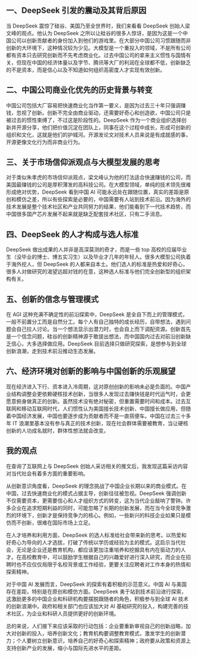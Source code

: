 ## <font style="color:rgb(34, 34, 34);">一、DeepSeek 引发的震动及其背后原因</font>

<font style="color:rgb(34, 34, 34);">当 DeepSeek 震惊了硅谷、美国乃至全世界时，我们来看看 DeepSeek 创始人梁文峰的观点。他认为 DeepSeek 之所以让硅谷的很多人惊讶，是因为这是一个中国公司以创新贡献者的身份加入到他们的游戏里。在大部分中国公司习惯跟随而非创新的大环境下，这种情况较为少见。大模型是一个重投入的领域，不是所有公司都有资本只去研究创新而不先考虑商业化。过去中国公司的拿来主义惯性与国情有关，但现在中国的经济体量以及字节、腾讯等大厂的利润在全球都不低，创新缺乏的不是资本，而是信心以及不知道如何组织高密度人才实现有效创新。</font>

## <font style="color:rgb(34, 34, 34);">二、中国公司商业化优先的历史背景与转变</font>
<font style="color:rgb(34, 34, 34);">中国公司包括大厂容易把快速商业化当作第一要义，是因为过去三十年只强调赚钱，忽视了创新。创新不完全由商业驱动，还需要好奇心和创造欲，中国公司只是被过去的惯性束缚了，不过这是阶段性的。DeepSeek 作为一个商业组织选择创新并开源分享，他们把价值沉淀在团队上，同事在这个过程中成长，形成可创新的组织和文化，这就是他们的护城河。开源发论文对技术人员来说是有成就感的事，开源更像文化行为而非商业行为。</font>

## <font style="color:rgb(34, 34, 34);">三、关于市场信仰派观点与大模型发展的思考</font>

<font style="color:rgb(34, 34, 34);">对于类似朱孝虎的市场信仰派观点，梁文峰认为他的打法适合快速赚钱的公司，而美国最赚钱的公司是厚积薄发的高科技公司。在大模型领域，单纯的技术领先很难形成绝对优势，DeepSeek 看到中国 AI 可能永远处在跟随位置，真实的差距是原创和模仿之差，所以有些探索是必要的，中国需要有人站到技术前沿。因为海外的技术发展是整个技术社区和产业共同努力的结果，他们能看到下一代技术趋势，而中国很多国产芯片发展不起来就是缺乏配套技术社区，只有二手消息。</font>

## <font style="color:rgb(34, 34, 34);">四、DeepSeek 的人才构成与选人标准</font>

<font style="color:rgb(34, 34, 34);">DeepSeek 做出成果的人并非是高深莫测的奇才，而是一些 top 高校的应届毕业生（没毕业的博士、博五实习生）以及毕业才几年的年轻人。很多大模型公司执着于海外挖人，但 DeepSeek 的人都来自本土。他们选人的标准是热爱和好奇心，很多人对做研究的渴望远超对钱的在意，这种选人标准与他们完全创新型的组织架构有关。</font>

## <font style="color:rgb(34, 34, 34);">五、创新的信念与管理模式</font>

<font style="color:rgb(34, 34, 34);">在 AGI 这种充满不确定性的前沿探索中，DeepSeek 是全自下而上的管理模式，一般不前置分工而是自然分工。每个人有自己独特的成长经历，自带想法，遇到问题会自己拉人讨论。当一个想法显示出潜力时，也会自上而下调配资源。创新首先是一个信念问题，硅谷的创新精神源于敢提出想法，而中国国内过去对前沿创新缺乏信心，大多选择做应用。DeepSeek 目前选择只做研究探索，是想参与到全球创新浪潮，走到技术前沿推动生态发展。</font>

## <font style="color:rgb(34, 34, 34);">六、经济环境对创新的影响与中国创新的乐观展望</font>

<font style="color:rgb(34, 34, 34);">现在经济进入下行、资本进入冷周期，这对原创创新的影响未必是负面的。中国产业结构调整会更依赖硬核技术创新，当很多人发现过去赚快钱是时代运气时，会更愿意俯身做真正的创新。虽然技术没有绝对秘密，但重置需要时间和成本。过去互联网和移动互联网时代，人们惯性认为美国擅长技术创新、中国擅长做应用，但随着中国经济发展，中国也要逐步成为贡献者而不是一直搭便车。中国在过去三十多年 IT 浪潮里基本没有参与真正的技术创新，现在社会群体需要被教育，当让硬核创新的人功成名就时，群体性想法就会改变。</font>

## <font style="color:rgb(34, 34, 34);">我的观点</font>

<font style="color:rgb(34, 34, 34);">在查询了互联网上与 DeepSeek 创始人采访相关的推文后，我发现这篇采访内容对当代社会有着多方面的重要影响。</font>

<font style="color:rgb(34, 34, 34);">从创新意识角度看，DeepSeek 的理念挑战了中国企业长期以来的商业模式。在中国，过去快速商业化的模式占据主导，创新往往被忽视。DeepSeek 强调创新不仅需要资本，更需要信心和人才组织方式的转变，这为当代企业敲响了警钟。许多企业在追求短期利益的同时，可能忽略了长期的创新发展，而在当今全球竞争激烈的环境下，创新才是保持竞争力的核心。例如，一些新兴的科技企业如果只是模仿而不创新，很难在国际市场上立足。</font>

<font style="color:rgb(34, 34, 34);">在人才培养和利用方面，DeepSeek 的选人标准给社会带来新的思考。以热爱和好奇心为导向的人才选拔，打破了传统以学历或经验为主的模式。这启示当代社会，无论是企业还是教育机构，都应该更加注重培养和挖掘具有内在驱动力的人才。在高校教育中，可以鼓励学生根据自己的兴趣爱好进行深入研究，而企业在招聘时也不应仅仅局限于名校背景或工作经验，更要关注应聘者对工作本身的热情和探索精神。</font>

<font style="color:rgb(34, 34, 34);">对于中国 AI 发展而言，DeepSeek 的探索有着积极的示范意义。中国 AI 与美国存在差距，特别是在原创和模仿方面。DeepSeek 勇于站到技术前沿进行探索，这激励更多的中国企业和科研机构要摆脱跟随者的角色，积极参与到全球 AI 技术的创新浪潮中。政府和相关部门也应该加大对 AI 基础研究的投入，构建完善的技术社区，为企业和科研人员提供更好的创新环境。</font>

<font style="color:rgb(34, 34, 34);">总的来说，人们接下来应该采取的行动包括：企业要重新审视自己的创新战略，加大对创新的投入，培养创新文化；教育机构要调整教育模式，激发学生的创新潜力；个人要树立创新意识，培养自己的好奇心和探索精神；政府要从政策和资源上支持创新产业的发展，缩小与国际先进水平的差距。</font>